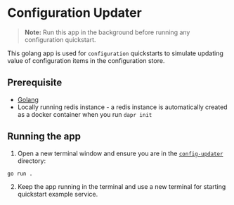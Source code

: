 # Configuration Updater

> **Note:** Run this app in the background before running any configuration quickstart.

This golang app is used for `configuration` quickstarts to simulate updating value of configuration items in the configuration store.

## Prerequisite

* [Golang](https://go.dev/doc/install)
* Locally running redis instance - a redis instance is automatically created as a docker container when you run `dapr init`

## Running the app

1. Open a new terminal window and ensure you are in the [`config-updater`](./) directory:

```bash
go run .
```

2. Keep the app running in the terminal and use a new terminal for starting quickstart example service.